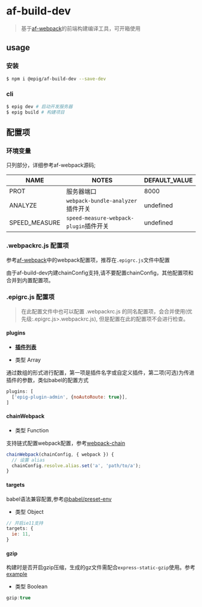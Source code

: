 # af-build-dev

> 基于[af-webpack](https://github.com/umijs/umi/tree/master/packages/af-webpack)的前端构建编译工具，可开箱使用

## usage

### 安装

```bash
$ npm i @epig/af-build-dev --save-dev
```

### cli

```bash
$ epig dev # 启动开发服务器
$ epig build # 构建项目
```

## 配置项

### 环境变量

只列部分，详细参考af-webpack源码;

| NAME | NOTES | DEFAULT_VALUE |
| --- | --- | --- |
| PROT | 服务器端口 | 8000 |
| ANALYZE | `webpack-bundle-analyzer`插件开关 | undefined |
| SPEED_MEASURE | `speed-measure-webpack-plugin`插件开关 | undefined |

### .webpackrc.js 配置项
参考[af-webpack](https://umijs.org/zh/config/#webpack)中的webpack配置项，推荐在`.epigrc.js`文件中配置

由于af-build-dev内建chainConfig支持,请不要配置chainConfig，其他配置项和合并到内置配置项。

### .epigrc.js 配置项

> 在此配置文件中也可以配置 .webpackrc.js 的同名配置项，会合并使用(优先级:.epigrc.js>.webpackrc.js), 但是配置在此的配置项不会进行检查。

#### plugins

- **[插件列表](./Plugins.md)**

- 类型 Array

通过数组的形式进行配置，第一项是插件名字或自定义插件，第二项(可选)为传进插件的参数，类似babel的配置方式

```js
plugins: [
  ['epig-plugin-admin', {noAutoRoute: true}],
]
```

#### chainWebpack

- 类型 Function

支持链式配置webpack配置，参考[webpack-chain](https://github.com/neutrinojs/webpack-chain)

```js
chainWebpack(chainConfig, { webpack }) {
  // 设置 alias
  chainConfig.resolve.alias.set('a', 'path/to/a');
}
```

#### targets

babel语法兼容配置,参考[@babel/preset-env](https://babeljs.io/docs/en/next/babel-preset-env.html#targets)

- 类型 Object

```js
// 开启ie11支持
targets: {
  ie: 11,
}
```

#### gzip

构建时是否开启gzip压缩，生成的gz文件需配合`express-static-gzip`使用。参考[example](https://github.com/evel-pig/af-build-dev/blob/ts/examples/simple/server/server.js)

- 类型 Boolean

```js
gzip:true
```